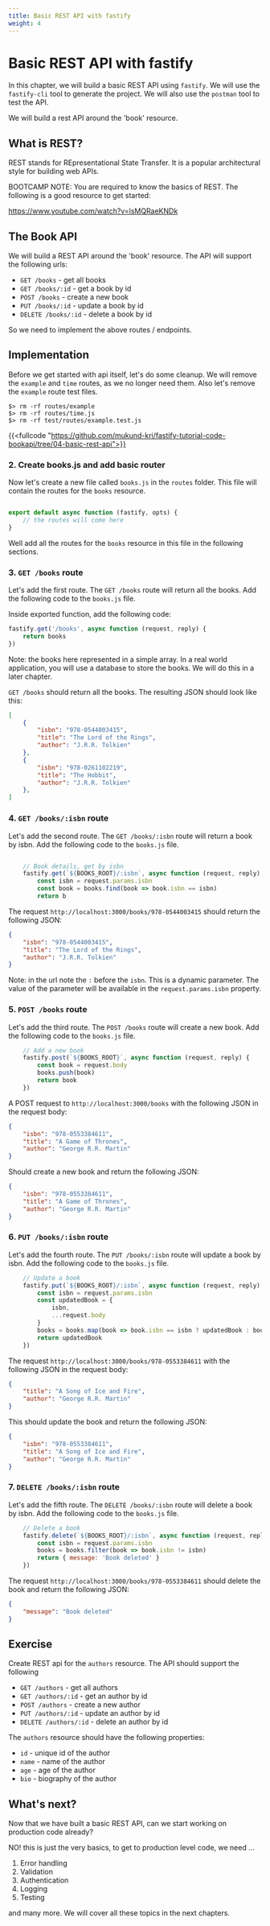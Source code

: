 ```yaml
---
title: Basic REST API with fastify
weight: 4
---
```


# Basic REST API with fastify

In this chapter, we will build a basic REST API using `fastify`. We will use the 
`fastify-cli` tool to generate the project. We will also use the `postman` tool to test
the API.

We will build a rest API around the 'book' resource.

## What is REST?

REST stands for REpresentational State Transfer. It is a popular architectural style for
building web APIs. 

BOOTCAMP NOTE: You are required to know the basics of REST. The following is a good 
resource to get started:

https://www.youtube.com/watch?v=lsMQRaeKNDk

## The Book API

We will build a REST API around the 'book' resource. The API will support the following
urls:

- `GET /books` - get all books
- `GET /books/:id` - get a book by id
- `POST /books` - create a new book
- `PUT /books/:id` - update a book by id
- `DELETE /books/:id` - delete a book by id

So we need to implement the above routes / endpoints.

## Implementation

Before we get started with api itself, let's do some cleanup. We will remove the
`example` and `time` routes, as we no longer need them. Also let's remove the
`example` route test files.

```shell
$> rm -rf routes/example
$> rm -rf routes/time.js
$> rm -rf test/routes/example.test.js
```

{{<fullcode "https://github.com/mukund-kri/fastify-tutorial-code-bookapi/tree/04-basic-rest-api">}}

### 2. Create books.js and add basic router

Now let's create a new file called `books.js` in the `routes` folder. This file will
   contain the routes for the `books` resource.

```js

export default async function (fastify, opts) {
    // the routes will come here
}

```

Well add all the routes for the `books` resource in this file in the following sections.

### 3. `GET /books` route

Let's add the first route. The `GET /books` route will return all the books. Add the
following code to the `books.js` file.

Inside exported function, add the following code:

```js
fastify.get('/books', async function (request, reply) {
    return books
})
```

Note: the books here represented in a simple array. In a real world application, you
will use a database to store the books. We will do this in a later chapter.

`GET /books` should return all the books. The resulting JSON should look like this:

```json
[
    {
        "isbn": "978-0544003415",
        "title": "The Lord of the Rings",
        "author": "J.R.R. Tolkien"
    },
    {
        "isbn": "978-0261102219",
        "title": "The Hobbit",
        "author": "J.R.R. Tolkien"
    },
]
```

### 4. `GET /books/:isbn` route

Let's add the second route. The `GET /books/:isbn` route will return a book by isbn. Add the
following code to the `books.js` file.

```js

    // Book details, get by isbn
    fastify.get(`${BOOKS_ROOT}/:isbn`, async function (request, reply) {
        const isbn = request.params.isbn
        const book = books.find(book => book.isbn == isbn)
        return b   
```

The request `http://localhost:3000/books/978-0544003415` should return the following
JSON:

```json
{
    "isbn": "978-0544003415",
    "title": "The Lord of the Rings",
    "author": "J.R.R. Tolkien"
}
```

Note: in the url note the `:` before the `isbn`. This is a dynamic parameter. The
value of the parameter will be available in the `request.params.isbn` property.

### 5. `POST /books` route

Let's add the third route. The `POST /books` route will create a new book. Add the
following code to the `books.js` file.

```js
    // Add a new book
    fastify.post(`${BOOKS_ROOT}`, async function (request, reply) {
        const book = request.body
        books.push(book)
        return book
    })
```

A POST request to `http://localhost:3000/books` with the following JSON in the request 
body:

```json
{
    "isbn": "978-0553384611",
    "title": "A Game of Thrones",
    "author": "George R.R. Martin"
}
```

Should create a new book and return the following JSON:

```json
{
    "isbn": "978-0553384611",
    "title": "A Game of Thrones",
    "author": "George R.R. Martin"
}
```

### 6. `PUT /books/:isbn` route

Let's add the fourth route. The `PUT /books/:isbn` route will update a book by isbn. Add the
following code to the `books.js` file.

```js
    // Update a book
    fastify.put(`${BOOKS_ROOT}/:isbn`, async function (request, reply) {
        const isbn = request.params.isbn
        const updatedBook = {
            isbn,
            ...request.body
        }
        books = books.map(book => book.isbn == isbn ? updatedBook : book)
        return updatedBook
    })
```

The request `http://localhost:3000/books/978-0553384611` with the following JSON in the request body:

```json
{
    "title": "A Song of Ice and Fire",
    "author": "George R.R. Martin"
}
```

This should update the book and return the following JSON:

```json
{
    "isbn": "978-0553384611",
    "title": "A Song of Ice and Fire",
    "author": "George R.R. Martin"
}
```

### 7. `DELETE /books/:isbn` route

Let's add the fifth route. The `DELETE /books/:isbn` route will delete a book by isbn. Add the
following code to the `books.js` file.

```js
    // Delete a book
    fastify.delete(`${BOOKS_ROOT}/:isbn`, async function (request, reply) {
        const isbn = request.params.isbn
        books = books.filter(book => book.isbn != isbn)
        return { message: 'Book deleted' }
    })
```

The request `http://localhost:3000/books/978-0553384611` should delete the book and
return the following JSON:

```json
{
    "message": "Book deleted"
}
```

## Exercise

Create REST api for the `authors` resource. The API should support the following

- `GET /authors` - get all authors
- `GET /authors/:id` - get an author by id
- `POST /authors` - create a new author
- `PUT /authors/:id` - update an author by id
- `DELETE /authors/:id` - delete an author by id

The `authors` resource should have the following properties:

- `id` - unique id of the author
- `name` - name of the author
- `age` - age of the author
- `bio` - biography of the author

## What's next?

Now that we have built a basic REST API, can we start working on production code already?

NO! this is just the very basics, to get to production level code, we need ...
1. Error handling
2. Validation
3. Authentication
4. Logging
5. Testing

and many more. We will cover all these topics in the next chapters.


